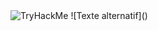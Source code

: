  <img src="https://tryhackme-badges.s3.amazonaws.com/elone.png" alt="TryHackMe">
![Texte alternatif]()
